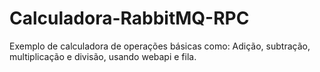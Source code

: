 # Calculadora-RabbitMQ-RPC
Exemplo de calculadora de operações básicas como: Adição, subtração, multiplicação e divisão, usando webapi e fila.

